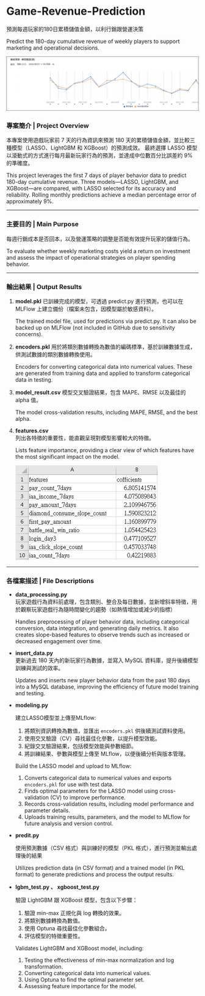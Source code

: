 # Game-Revenue-Prediction
預測每週玩家的180日累積儲值金額，以利行銷跟營運決策

Predict the 180-day cumulative revenue of weekly players to support marketing and operational decisions.

![features](images/result_plot.png)

### 專案簡介 | Project Overview
本專案使用遊戲玩家前 7 天的行為資訊來預測 180 天的累積儲值金額，並比較三種模型（LASSO、LightGBM 和 XGBoost）的預測成效。
最終選擇 LASSO 模型以滾動式的方式進行每月最新玩家行為的預測，並達成中位數百分比誤差約 9% 的準確度。

This project leverages the first 7 days of player behavior data to predict 180-day cumulative revenue. Three models—LASSO, LightGBM, and XGBoost—are compared, with LASSO selected for its accuracy and reliability. 
Rolling monthly predictions achieve a median percentage error of approximately 9%.

---

### 主要目的 | Main Purpose
每週行銷成本是否回本，以及營運策略的調整是否能有效提升玩家的儲值行為。

To evaluate whether weekly marketing costs yield a return on investment and assess the impact of operational strategies on player spending behavior.

---

### 輸出結果 | Output Results
1. **model.pkl**
   已訓練完成的模型，可透過 predict.py 進行預測，也可以在 MLFlow 上建立備份（檔案未包含，因模型屬於敏感資料）。

   The trained model file, used for predictions via predict.py. It can also be backed up on MLFlow (not included in GitHub due to sensitivity concerns).
2. **encoders.pkl**
   用於將類別數據轉換為數值的編碼標準，基於訓練數據生成，供測試數據的類別數據轉換使用。

   Encoders for converting categorical data into numerical values. These are generated from training data and applied to transform categorical data in testing.
3. **model_result.csv**
   模型交叉驗證結果，包含 MAPE、RMSE 以及最佳的 alpha 值。

   The model cross-validation results, including MAPE, RMSE, and the best alpha.
4. **features.csv**  
   列出各特徵的重要性，能直觀呈現對模型影響較大的特徵。

   Lists feature importance, providing a clear view of which features have the most significant impact on the model.

   ![features](images/features.png)

---

### 各檔案描述 | File Descriptions
- **data_processing.py**  
  玩家遊戲行為資料前處理，包含類別、整合及每日數據，並新增斜率特徵，用於觀察玩家遊戲行為隨時間變化的趨勢（如熱情增加或減少的指標）

  Handles preprocessing of player behavior data, including categorical conversion, data integration, and generating daily metrics.
  It also creates slope-based features to observe trends such as increased or decreased engagement over time.
- **insert_data.py**  
  更新過去 180 天內的新玩家行為數據，並寫入 MySQL 資料庫，提升後續模型訓練與測試的效率。

  Updates and inserts new player behavior data from the past 180 days into a MySQL database, improving the efficiency of future model training and testing.

- **modeling.py**
  
  建立LASSO模型並上傳至MLflow:
  1. 將類別資訊轉換為數值，並匯出 `encoders.pkl` 供後續測試資料使用。
  2. 使用交叉驗證（CV）尋找最佳化參數，以提升模型效能。
  3. 紀錄交叉驗證結果，包括模型效能與參數細節。
  4. 將訓練結果、參數與模型上傳至 MLflow，以便後續分析與版本管理。
  
  Build the LASSO model and upload to MLflow:
  1. Converts categorical data to numerical values and exports `encoders.pkl` for use with test data.
  2. Finds optimal parameters for the LASSO model using cross-validation (CV) to improve performance.
  3. Records cross-validation results, including model performance and parameter details.
  4. Uploads training results, parameters, and the model to MLflow for future analysis and version control.

- **predit.py**
  
  使用預測數據（CSV 格式）與訓練好的模型（PKL 格式），進行預測並輸出處理後的結果
  
  Utilizes prediction data (in CSV format) and a trained model (in PKL format) to generate predictions and process the output results.
- **lgbm_test.py 、 xgboost_test.py**

  驗證 LightGBM 跟 XGBoost 模型，包含以下步驟：
  1. 驗證 min-max 正規化與 log 轉換的效果。
  2. 將類別數據轉換為數值。
  3. 使用 Optuna 尋找最佳化參數組合。
  4. 評估模型的特徵重要性。
  
  Validates LightGBM and XGBoost model, including:
   1. Testing the effectiveness of min-max normalization and log transformation.
   2. Converting categorical data into numerical values.
   3. Using Optuna to find the optimal parameter set.
   4. Assessing feature importance for the model.
